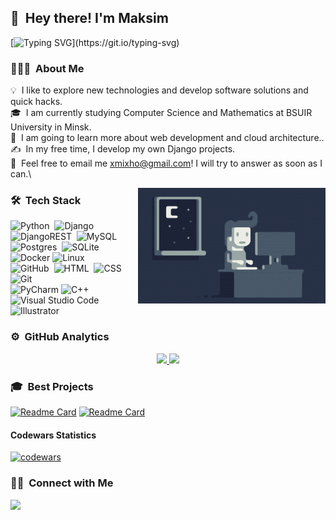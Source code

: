  ## 👋 &nbsp;Hey there! I'm Maksim
[![Typing SVG](https://readme-typing-svg.herokuapp.com?size=16&color=F7F7F7&height=25&lines=Connecting+to+the+database+.+.+.)](https://git.io/typing-svg)
### 👨🏻‍💻 &nbsp;About Me

💡 &nbsp;I like to explore new technologies and develop software solutions and quick hacks.\
🎓 &nbsp;I am currently studying Computer Science and Mathematics at BSUIR University in Minsk.\
🌱 &nbsp;I am going to learn more about web development and cloud architecture..\
✍️ &nbsp;In my free time, I develop my own Django projects.\
💬 &nbsp;Feel free to email me xmixho@gmail.com! I will try to answer as soon as I can.\

<img alt="Night Coding" src="https://raw.githubusercontent.com/AVS1508/AVS1508/master/assets/Night-Coding.gif" align="right"/>

### 🛠 &nbsp;Tech Stack

![Python](https://img.shields.io/badge/-Python-05122A?style=flat&logo=python)&nbsp;
![Django](https://img.shields.io/badge/-Django-05122A?style=flat&logo=django&logoColor=092E20)&nbsp;
![DjangoREST](https://img.shields.io/badge/DJANGO-REST-05122A?style=flat&logo=django&logo)&nbsp;
![MySQL](https://img.shields.io/badge/-mysql-05122A?style=flat&logo=mysql)&nbsp;\
![Postgres](https://img.shields.io/badge/-postgres-05122A?style=flat&logo=postgresql)&nbsp;
![SQLite](https://img.shields.io/badge/-sqlite-05122A?style=flat&logo=sqlite)&nbsp;
![Docker](https://img.shields.io/badge/-docker-05122A?style=flat&logo=docker)
![Linux](https://img.shields.io/badge/Linux-05122A?style=flat&logo=linux&logoColor=black)\
![GitHub](https://img.shields.io/badge/-GitHub-05122A?style=flat&logo=github)&nbsp;
![HTML](https://img.shields.io/badge/-HTML-05122A?style=flat&logo=HTML5)&nbsp;
![CSS](https://img.shields.io/badge/-CSS-05122A?style=flat&logo=CSS3&logoColor=1572B6)&nbsp;
![Git](https://img.shields.io/badge/-Git-05122A?style=flat&logo=git)&nbsp;\
![PyCharm](https://img.shields.io/badge/pycharm-05122A?style=flat&logo=pycharm&logoColor=green)
![C++](https://img.shields.io/badge/-C++-05122A?style=flat&logo=C%2B%2B&logoColor=00599C)&nbsp;
![Visual Studio Code](https://img.shields.io/badge/-Visual%20Studio%20Code-05122A?style=flat&logo=visual-studio-code&logoColor=007ACC)&nbsp;
![Illustrator](https://img.shields.io/badge/-Illustrator-05122A?style=flat&logo=adobe-illustrator)&nbsp;

### ⚙️ &nbsp;GitHub Analytics

<p align="center">
<a href="https://github.com/Mixnosha">
  <img height="180em" src="https://github-readme-stats-eight-theta.vercel.app/api?username=Mixnosha&show_icons=true&theme=algolia&include_all_commits=true&count_private=true"/>
  <img height="180em" src="https://github-readme-stats-eight-theta.vercel.app/api/top-langs/?username=Mixnosha&layout=compact&langs_count=8&theme=algolia"/>
</a>
</p>

### 🎓 &nbsp;Best Projects

[![Readme Card](https://github-readme-stats.vercel.app/api/pin/?username=Mixnosha&repo=market)](https://github.com/anuraghazra/github-readme-stats)
[![Readme Card](https://github-readme-stats.vercel.app/api/pin/?username=Mixnosha&repo=busyBeaver)](https://github.com/anuraghazra/github-readme-stats)

#### Codewars Statistics

[![codewars](https://www.codewars.com/users/Mixno/badges/large)](https://www.codewars.com/users/Mixno) 

### 🤝🏻 &nbsp;Connect with Me

<p align="center">
 
<a href="https://t.me/mixnosha"><img src="https://img.shields.io/badge/Telegram-2CA5E0?style=flat&logo=telegram&logoColor=white"/></a>

</p>
